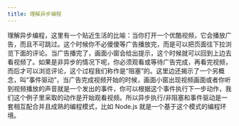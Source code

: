 ```yaml
---
title: 理解异步编程
---
```


理解异步编程，这里有一个贴近生活的比喻：当你打开一个优酷视频，它会播放广告，而且不可跳过。这个时候你不必傻傻等广告播放完，而是可以把页面往下拉浏览下面的评论。当广告播完了，画面小窗会给出提示，这个时候就可以回到上边去看视频了。如果是非异步的情况下呢，你必须观看或等待广告完成，再看完视频，而后才可以浏览评论，这个过程我们称作是“阻塞”的。这里边还揭示了一个另概念，叫“事件驱动”，当广告完成视频开始的时候，画面小窗出现视频画面或者你听到视频播放的声音就是一个发出的事件，你可以根据这个事件执行下一步动作，我们这个例子里采取的动作是开始观看视频。所以异步执行/非阻塞和事件驱动是一套相互配合并且成熟的编程模式，比如 Node.js 就是一个基于这个模式的编程环境。
